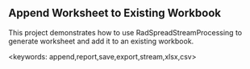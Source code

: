 ﻿## Append Worksheet to Existing Workbook ##
This project demonstrates how to use RadSpreadStreamProcessing to generate worksheet and add it to an existing workbook.

<keywords: append,report,save,export,stream,xlsx,csv>